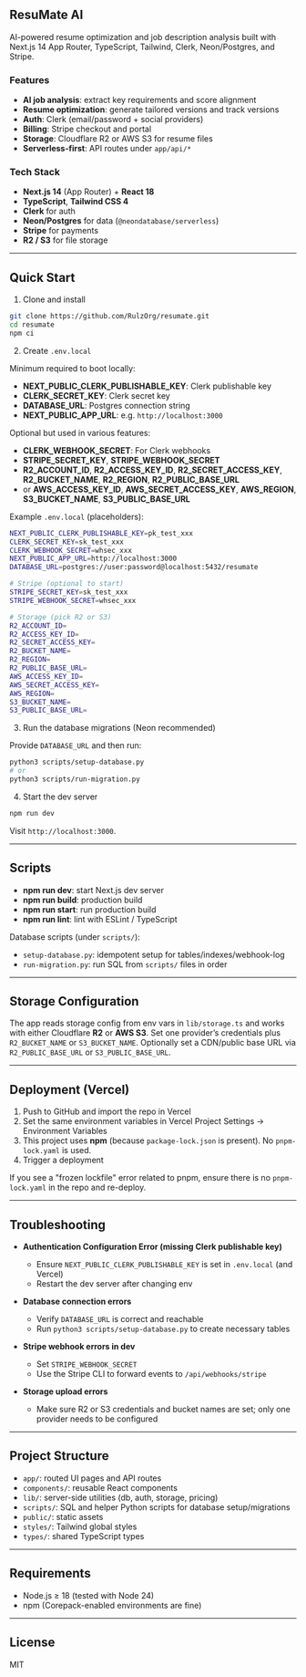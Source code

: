 ## ResuMate AI

AI-powered resume optimization and job description analysis built with Next.js 14 App Router, TypeScript, Tailwind, Clerk, Neon/Postgres, and Stripe.

### Features
- **AI job analysis**: extract key requirements and score alignment
- **Resume optimization**: generate tailored versions and track versions
- **Auth**: Clerk (email/password + social providers)
- **Billing**: Stripe checkout and portal
- **Storage**: Cloudflare R2 or AWS S3 for resume files
- **Serverless-first**: API routes under `app/api/*`

### Tech Stack
- **Next.js 14** (App Router) + **React 18**
- **TypeScript**, **Tailwind CSS 4**
- **Clerk** for auth
- **Neon/Postgres** for data (`@neondatabase/serverless`)
- **Stripe** for payments
- **R2 / S3** for file storage

---

## Quick Start

1) Clone and install
```bash
git clone https://github.com/RulzOrg/resumate.git
cd resumate
npm ci
```

2) Create `.env.local`

Minimum required to boot locally:
- **NEXT_PUBLIC_CLERK_PUBLISHABLE_KEY**: Clerk publishable key
- **CLERK_SECRET_KEY**: Clerk secret key
- **DATABASE_URL**: Postgres connection string
- **NEXT_PUBLIC_APP_URL**: e.g. `http://localhost:3000`

Optional but used in various features:
- **CLERK_WEBHOOK_SECRET**: For Clerk webhooks
- **STRIPE_SECRET_KEY**, **STRIPE_WEBHOOK_SECRET**
- **R2_ACCOUNT_ID**, **R2_ACCESS_KEY_ID**, **R2_SECRET_ACCESS_KEY**, **R2_BUCKET_NAME**, **R2_REGION**, **R2_PUBLIC_BASE_URL**
- or **AWS_ACCESS_KEY_ID**, **AWS_SECRET_ACCESS_KEY**, **AWS_REGION**, **S3_BUCKET_NAME**, **S3_PUBLIC_BASE_URL**

Example `.env.local` (placeholders):
```bash
NEXT_PUBLIC_CLERK_PUBLISHABLE_KEY=pk_test_xxx
CLERK_SECRET_KEY=sk_test_xxx
CLERK_WEBHOOK_SECRET=whsec_xxx
NEXT_PUBLIC_APP_URL=http://localhost:3000
DATABASE_URL=postgres://user:password@localhost:5432/resumate

# Stripe (optional to start)
STRIPE_SECRET_KEY=sk_test_xxx
STRIPE_WEBHOOK_SECRET=whsec_xxx

# Storage (pick R2 or S3)
R2_ACCOUNT_ID=
R2_ACCESS_KEY_ID=
R2_SECRET_ACCESS_KEY=
R2_BUCKET_NAME=
R2_REGION=
R2_PUBLIC_BASE_URL=
AWS_ACCESS_KEY_ID=
AWS_SECRET_ACCESS_KEY=
AWS_REGION=
S3_BUCKET_NAME=
S3_PUBLIC_BASE_URL=
```

3) Run the database migrations (Neon recommended)

Provide `DATABASE_URL` and then run:
```bash
python3 scripts/setup-database.py
# or
python3 scripts/run-migration.py
```

4) Start the dev server
```bash
npm run dev
```

Visit `http://localhost:3000`.

---

## Scripts
- **npm run dev**: start Next.js dev server
- **npm run build**: production build
- **npm run start**: run production build
- **npm run lint**: lint with ESLint / TypeScript

Database scripts (under `scripts/`):
- `setup-database.py`: idempotent setup for tables/indexes/webhook-log
- `run-migration.py`: run SQL from `scripts/` files in order

---

## Storage Configuration
The app reads storage config from env vars in `lib/storage.ts` and works with either Cloudflare **R2** or **AWS S3**. Set one provider’s credentials plus `R2_BUCKET_NAME` or `S3_BUCKET_NAME`. Optionally set a CDN/public base URL via `R2_PUBLIC_BASE_URL` or `S3_PUBLIC_BASE_URL`.

---

## Deployment (Vercel)
1) Push to GitHub and import the repo in Vercel
2) Set the same environment variables in Vercel Project Settings → Environment Variables
3) This project uses **npm** (because `package-lock.json` is present). No `pnpm-lock.yaml` is used.
4) Trigger a deployment

If you see a "frozen lockfile" error related to pnpm, ensure there is no `pnpm-lock.yaml` in the repo and re-deploy.

---

## Troubleshooting
- **Authentication Configuration Error (missing Clerk publishable key)**
  - Ensure `NEXT_PUBLIC_CLERK_PUBLISHABLE_KEY` is set in `.env.local` (and Vercel)
  - Restart the dev server after changing env

- **Database connection errors**
  - Verify `DATABASE_URL` is correct and reachable
  - Run `python3 scripts/setup-database.py` to create necessary tables

- **Stripe webhook errors in dev**
  - Set `STRIPE_WEBHOOK_SECRET`
  - Use the Stripe CLI to forward events to `/api/webhooks/stripe`

- **Storage upload errors**
  - Make sure R2 or S3 credentials and bucket names are set; only one provider needs to be configured

---

## Project Structure
- `app/`: routed UI pages and API routes
- `components/`: reusable React components
- `lib/`: server-side utilities (db, auth, storage, pricing)
- `scripts/`: SQL and helper Python scripts for database setup/migrations
- `public/`: static assets
- `styles/`: Tailwind global styles
- `types/`: shared TypeScript types

---

## Requirements
- Node.js ≥ 18 (tested with Node 24)
- npm (Corepack-enabled environments are fine)

---

## License
MIT


